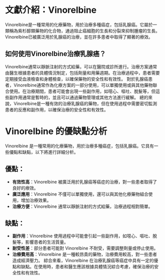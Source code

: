 # 文獻介紹：Vinorelbine
Vinorelbine是一種常用的化療藥物，用於治療多種癌症，包括乳腺癌。它屬於一類稱為紫杉醇類藥物的化合物，通過阻止癌細胞的生長和分裂來抑制腫瘤的生長。Vinorelbine已被廣泛用於乳腺癌的治療，並在許多患者中取得了顯著的療效。
## 如何使用Vinorelbine治療乳腺癌？
Vinorelbine通常以靜脈注射的方式給藥，可以在醫院或診所進行。治療方案通常由醫生根據患者的具體情況制定，包括劑量和用藥週期。在治療過程中，患者需要定期接受血液檢查和身體檢查，以確保藥物的安全性和有效性。
對於乳腺癌患者，Vinorelbine通常作為化療方案的一部分使用，可以單獨使用或與其他藥物聯合使用。在治療期間，患者可能會出現一些副作用，如噁心、嘔吐、脫髮等，但這些副作用通常是暫時的，並且可以通過藥物管理或其他方法進行緩解。
總的來說，Vinorelbine是一種有效的治療乳腺癌的藥物，但在使用過程中需要密切監測患者的反應和副作用，以確保治療的安全性和有效性。
# Vinorelbine 的優缺點分析
Vinorelbine 是一種常用的化療藥物，用於治療多種癌症，包括乳腺癌。它具有一些優點和缺點，以下將進行詳細分析。
## 優點：
- **有效性高**：Vinorelbine 被廣泛用於乳腺癌等癌症的治療，對一些患者取得了良好的療效。
- **廣泛應用**：Vinorelbine 不僅可以單獨使用，還可以與其他化療藥物組合使用，增加治療效果。
- **治療方便**：Vinorelbine 通常以靜脈注射的方式給藥，治療過程相對簡單。
## 缺點：
- **副作用**：Vinorelbine 使用過程中可能會引起一些副作用，如噁心、嘔吐、脫髮等，影響患者的生活質量。
- **耐受性差**：部分患者可能對 Vinorelbine 不耐受，需要調整劑量或停止使用。
- **治療費用高**：Vinorelbine 是一種較昂貴的藥物，治療費用較高，對一些患者造成經濟壓力。
綜合來看，Vinorelbine 在治療乳腺癌等癌症中具有一定的優點和缺點。在使用時，患者和醫生應該根據具體情況綜合考慮，確保治療的安全性和有效性。